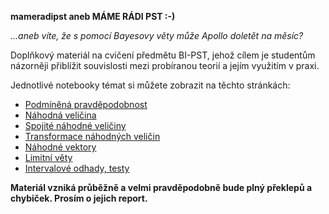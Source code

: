**mameradipst aneb MÁME RÁDI PST :-)**

_...aneb víte, že s pomocí Bayesovy věty může Apollo doletět na měsíc?_

Doplňkový materiál na cvičení předmětu BI-PST, jehož cílem je studentům názorněji
přiblížit souvislosti mezi probíranou teorií a jejím využitím v praxi.

Jednotlivé notebooky témat si můžete zobrazit na těchto stránkách:

* [Podmíněná pravděpodobnost](https://nbviewer.jupyter.org/github/kamil-dedecius/mameradipst/blob/master/Podminene_psti_a_Bayes.ipynb)
* [Náhodná veličina](https://nbviewer.jupyter.org/github/kamil-dedecius/mameradipst/blob/master/Nahodna_velicina_diskretni.ipynb)
* [Spojité náhodné veličiny](https://nbviewer.jupyter.org/github/kamil-dedecius/mameradipst/blob/master/Nahodna_velicina_spojita.ipynb)
* [Transformace náhodných veličin](https://nbviewer.jupyter.org/github/kamil-dedecius/mameradipst/blob/master/Transformace.ipynb)
* [Náhodné vektory](https://nbviewer.jupyter.org/github/kamil-dedecius/mameradipst/blob/master/Nahodne_vektory.ipynb)
* [Limitní věty](https://nbviewer.jupyter.org/github/kamil-dedecius/mameradipst/blob/master/Limitni_vety.ipynb)
* [Intervalové odhady, testy](https://nbviewer.jupyter.org/github/kamil-dedecius/mameradipst/blob/master/Intervaly_spolehlivosti.ipynb)

**Materiál vzniká průběžně a velmi pravděpodobně bude plný překlepů a chybiček.
Prosím o jejich report.**
